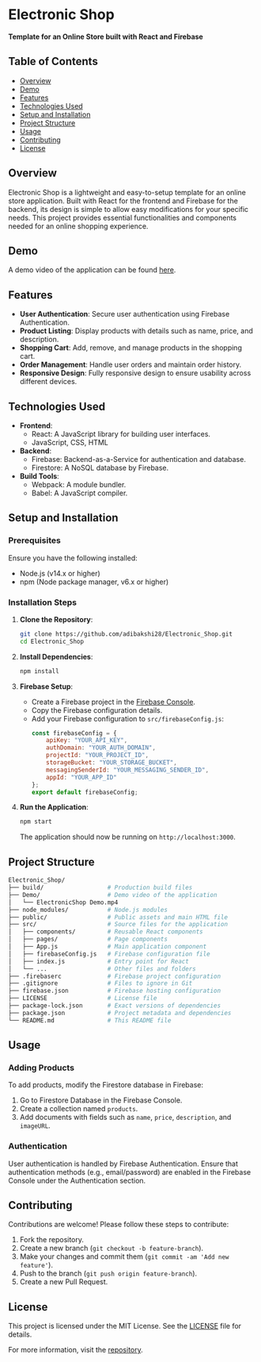 # Electronic Shop

**Template for an Online Store built with React and Firebase**

## Table of Contents

- [Overview](#overview)
- [Demo](#demo)
- [Features](#features)
- [Technologies Used](#technologies-used)
- [Setup and Installation](#setup-and-installation)
- [Project Structure](#project-structure)
- [Usage](#usage)
- [Contributing](#contributing)
- [License](#license)

## Overview

Electronic Shop is a lightweight and easy-to-setup template for an online store application. Built with React for the frontend and Firebase for the backend, its design is simple to allow easy modifications for your specific needs. This project provides essential functionalities and components needed for an online shopping experience.

## Demo

A demo video of the application can be found [here](Demo/ElectronicShop%20Demo.mp4).

## Features

- **User Authentication**: Secure user authentication using Firebase Authentication.
- **Product Listing**: Display products with details such as name, price, and description.
- **Shopping Cart**: Add, remove, and manage products in the shopping cart.
- **Order Management**: Handle user orders and maintain order history.
- **Responsive Design**: Fully responsive design to ensure usability across different devices.

## Technologies Used

- **Frontend**: 
  - React: A JavaScript library for building user interfaces.
  - JavaScript, CSS, HTML
- **Backend**: 
  - Firebase: Backend-as-a-Service for authentication and database.
  - Firestore: A NoSQL database by Firebase.
- **Build Tools**: 
  - Webpack: A module bundler.
  - Babel: A JavaScript compiler.

## Setup and Installation

### Prerequisites

Ensure you have the following installed:
- Node.js (v14.x or higher)
- npm (Node package manager, v6.x or higher)

### Installation Steps

1. **Clone the Repository**:
    ```bash
    git clone https://github.com/adibakshi28/Electronic_Shop.git
    cd Electronic_Shop
    ```

2. **Install Dependencies**:
    ```bash
    npm install
    ```

3. **Firebase Setup**:
    - Create a Firebase project in the [Firebase Console](https://console.firebase.google.com/).
    - Copy the Firebase configuration details.
    - Add your Firebase configuration to `src/firebaseConfig.js`:
      ```javascript
      const firebaseConfig = {
          apiKey: "YOUR_API_KEY",
          authDomain: "YOUR_AUTH_DOMAIN",
          projectId: "YOUR_PROJECT_ID",
          storageBucket: "YOUR_STORAGE_BUCKET",
          messagingSenderId: "YOUR_MESSAGING_SENDER_ID",
          appId: "YOUR_APP_ID"
      };
      export default firebaseConfig;
      ```

4. **Run the Application**:
    ```bash
    npm start
    ```
    The application should now be running on `http://localhost:3000`.

## Project Structure

```bash
Electronic_Shop/
├── build/                  # Production build files
├── Demo/                   # Demo video of the application
│   └── ElectronicShop Demo.mp4
├── node_modules/           # Node.js modules
├── public/                 # Public assets and main HTML file
├── src/                    # Source files for the application
│   ├── components/         # Reusable React components
│   ├── pages/              # Page components
│   ├── App.js              # Main application component
│   ├── firebaseConfig.js   # Firebase configuration file
│   ├── index.js            # Entry point for React
│   └── ...                 # Other files and folders
├── .firebaserc             # Firebase project configuration
├── .gitignore              # Files to ignore in Git
├── firebase.json           # Firebase hosting configuration
├── LICENSE                 # License file
├── package-lock.json       # Exact versions of dependencies
├── package.json            # Project metadata and dependencies
└── README.md               # This README file
```

## Usage

### Adding Products

To add products, modify the Firestore database in Firebase:

1. Go to Firestore Database in the Firebase Console.
2. Create a collection named `products`.
3. Add documents with fields such as `name`, `price`, `description`, and `imageURL`.

### Authentication

User authentication is handled by Firebase Authentication. Ensure that authentication methods (e.g., email/password) are enabled in the Firebase Console under the Authentication section.

## Contributing

Contributions are welcome! Please follow these steps to contribute:

1. Fork the repository.
2. Create a new branch (`git checkout -b feature-branch`).
3. Make your changes and commit them (`git commit -am 'Add new feature'`).
4. Push to the branch (`git push origin feature-branch`).
5. Create a new Pull Request.

## License

This project is licensed under the MIT License. See the [LICENSE](LICENSE) file for details.

For more information, visit the [repository](https://github.com/adibakshi28/Electronic_Shop).
